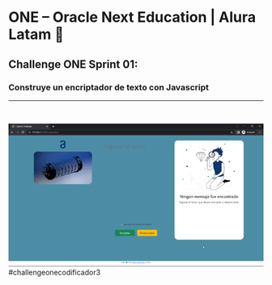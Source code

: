 # ONE – Oracle Next Education | Alura Latam 🎒

## Challenge ONE Sprint 01:
### Construye un encriptador de texto con Javascript
<hr>
<br>

![Video](./img/video.gif)
#challengeonecodificador3